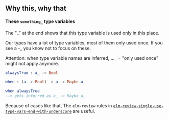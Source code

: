 ## Why this, why that

#### These `something_` type variables

The "_" at the end shows that this type variable is used only in this place.

Our types have a lot of type variables, most of them only used once.
If you see a -_ you know not to focus on these.

Attention: when type variable names are inferred, ..._ = "only used once" might not apply anymore.

```elm
alwaysTrue : a_ -> Bool

when : (a -> Bool) -> a -> Maybe a

when alwaysTrue
--> gets inferred as a_ -> Maybe a_
```

Because of cases like that, The `elm-review` rules in [`elm-review-single-use-type-vars-end-with-underscore`](https://package.elm-lang.org/packages/lue-bird/elm-review-single-use-type-vars-end-with-underscore/latest/) are useful.
